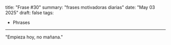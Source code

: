 title: "Frase #30"
summary: "frases motivadoras diarias"
date: "May 03 2025"
draft: false
tags:
- Phrases
---

"Empieza hoy, no mañana."
